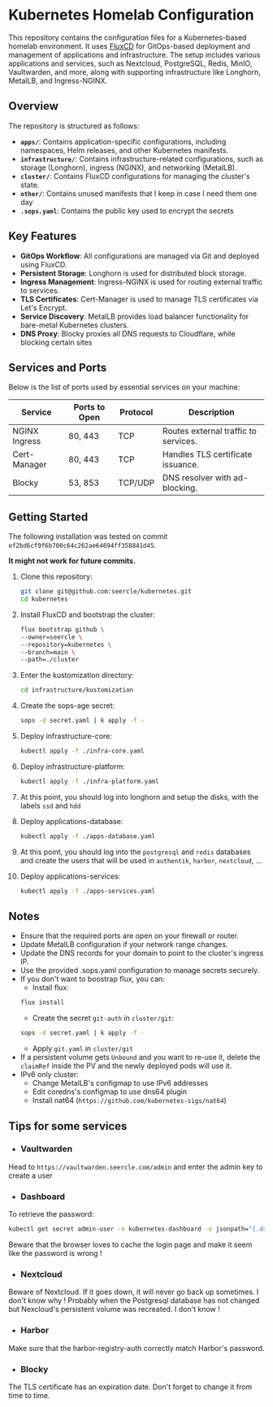 # Kubernetes Homelab Configuration

This repository contains the configuration files for a Kubernetes-based homelab environment. It uses [FluxCD](https://fluxcd.io/) for GitOps-based deployment and management of applications and infrastructure. The setup includes various applications and services, such as Nextcloud, PostgreSQL, Redis, MinIO, Vaultwarden, and more, along with supporting infrastructure like Longhorn, MetalLB, and Ingress-NGINX.

## Overview

The repository is structured as follows:

- **`apps/`**: Contains application-specific configurations, including namespaces, Helm releases, and other Kubernetes manifests.
- **`infrastructure/`**: Contains infrastructure-related configurations, such as storage (Longhorn), ingress (NGINX), and networking (MetalLB).
- **`cluster/`**: Contains FluxCD configurations for managing the cluster's state.
- **`other/`**: Contains unused manifests that I keep in case I need them one day
- **`.sops.yaml`**: Contains the public key used to encrypt the secrets

## Key Features

- **GitOps Workflow**: All configurations are managed via Git and deployed using FluxCD.
- **Persistent Storage**: Longhorn is used for distributed block storage.
- **Ingress Management**: Ingress-NGINX is used for routing external traffic to services.
- **TLS Certificates**: Cert-Manager is used to manage TLS certificates via Let's Encrypt.
- **Service Discovery**: MetalLB provides load balancer functionality for bare-metal Kubernetes clusters.
- **DNS Proxy**: Blocky proxies all DNS requests to Cloudflare, while blocking certain sites

## Services and Ports

Below is the list of ports used by essential services on your machine:

| Service         | Ports to Open | Protocol | Description                              |
|------------------|---------------|----------|------------------------------------------|
| NGINX Ingress    | 80, 443       | TCP      | Routes external traffic to services.     |
| Cert-Manager     | 80, 443       | TCP      | Handles TLS certificate issuance.        |
| Blocky           | 53, 853       | TCP/UDP  | DNS resolver with ad-blocking.           |

## Getting Started

The following installation was tested on commit `ef2bd6cf9f6b700c64c262ae64694ff358841d45`.

**It might not work for future commits.**

1. Clone this repository:
   ```bash
   git clone git@github.com:seercle/kubernetes.git
   cd kubernetes
    ```

2. Install FluxCD and bootstrap the cluster:
    ```bash
    flux bootstrap github \
    --owner=seercle \
    --repository=kubernetes \
    --branch=main \
    --path=./cluster

3. Enter the kustomization directory:
    ```bash
    cd infrastructure/kustomization
    ```

3. Create the sops-age secret:
    ```bash
    sops -d secret.yaml | k apply -f -
    ```

5. Deploy infrastructure-core:
    ```bash
    kubectl apply -f ./infra-core.yaml
    ```

6. Deploy infrastructure-platform:
    ```bash
    kubectl apply -f ./infra-platform.yaml
    ```

7. At this point, you should log into longhorn and setup the disks, with the labels `ssd` and `hdd`

8. Deploy applications-database:
    ```bash
    kubectl apply -f ./apps-database.yaml
    ```

9. At this point, you should log into the `postgresql` and `redis` databases and create the users that will be used in `authentik`, `harbor`, `nextcloud`, ...

10. Deploy applications-services:
    ```bash
    kubectl apply -f ./apps-services.yaml
    ```

## Notes
- Ensure that the required ports are open on your firewall or router.
- Update MetalLB configuration if your network range changes.
- Update the DNS records for your domain to point to the cluster's ingress IP.
- Use the provided .sops.yaml configuration to manage secrets securely.
- If you don't want to boostrap flux, you can:
  - Install flux:
  ```bash
  flux install
  ```
  - Create the secret `git-auth` in `cluster/git`:
  ```bash
  sops -d secret.yaml | k apply -f -
  ```
  - Apply `git.yaml` in `cluster/git`
- If a persistent volume gets `Unbound` and you want to re-use it, delete the `claimRef` inside the PV and the newly deployed pods will use it.
- IPv6 only cluster:
  - Change MetalLB's configmap to use IPv6 addresses
  - Edit coredns's configmap to use dns64 plugin
  - Install nat64 (`https://github.com/kubernetes-sigs/nat64`)

## Tips for some services

- ### Vaultwarden

Head to `https://vaultwarden.seercle.com/admin` and enter the admin key to create a user

- ### Dashboard

To retrieve the password:
```bash
kubectl get secret admin-user -n kubernetes-dashboard -o jsonpath="{.data.token}" | base64 -d
```
Beware that the browser loves to cache the login page and make it seem like the password is wrong !

- ### Nextcloud

Beware of Nextcloud. If it goes down, it will never go back up sometimes. I don't know why ! Probably when the Postgresql database has not changed but Nexcloud's persistent volume was recreated. I don't know !

- ### Harbor

Make sure that the harbor-registry-auth correctly match Harbor's password.

- ### Blocky

The TLS certificate has an expiration date. Don't forget to change it from time to time.
